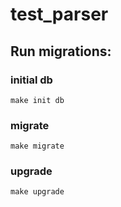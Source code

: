 # test_parser

## Run migrations:

### initial db

```shell
make init db
```
### migrate
```shell
make migrate
```
### upgrade
```shell
make upgrade
```
